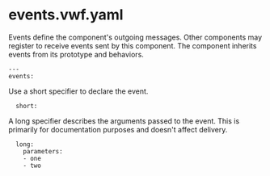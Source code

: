 events.vwf.yaml
===============

Events define the component's outgoing messages. Other components may register to receive events sent by this component. The component inherits events from its prototype and behaviors.

	---
	events:

Use a short specifier to declare the event.

	  short:
  
A long specifier describes the arguments passed to the event. This is primarily for documentation purposes and doesn't affect delivery.
  
	  long:
		parameters:
		- one
		- two


